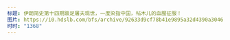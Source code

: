 ```yaml
---
标题: 伊朗简史第十四期跛足屠夫现世，一度染指中国，帖木儿的血腥征服！
图片: https://i0.hdslb.com/bfs/archive/92633d9cf78b41e9895a32d4390a30460074dd4c.jpg@480w_300h_1c_!web-space-channel-video.webp
时时: "1368"
---
```

